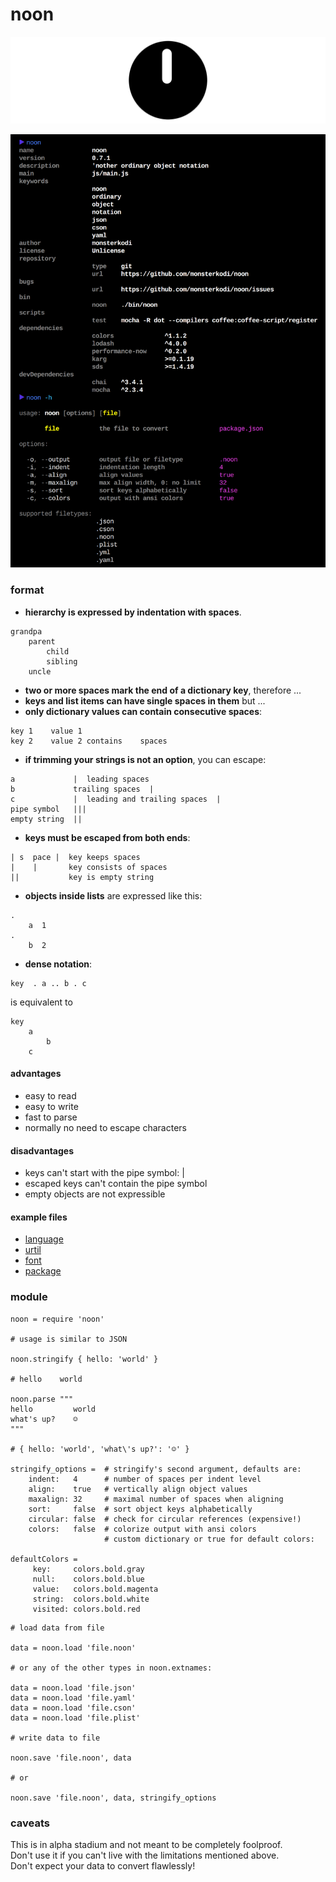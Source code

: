 # noon

![icon](./img/icon.png)

![noon](./img/noon.png)

### format

- **hierarchy is expressed by indentation with spaces**.
```
grandpa
    parent
        child
        sibling
    uncle
```          
- **two or more spaces mark the end of a dictionary key**, therefore ...
- **keys and list items can have single spaces in them** but ...
- **only dictionary values can contain consecutive spaces**:
```
key 1    value 1
key 2    value 2 contains    spaces
```     
- **if trimming your strings is not an option**, you can escape:
```
a             |  leading spaces
b             trailing spaces  |
c             |  leading and trailing spaces  |
pipe symbol   |||
empty string  ||
```     
- **keys must be escaped from both ends**:
```
| s  pace |  key keeps spaces
|    |       key consists of spaces
||           key is empty string
```     
- **objects inside lists** are expressed like this:
```
.
    a  1
.
    b  2
```        
- **dense notation**:
```
key  . a .. b . c
```
  is equivalent to
```coffee-script
key
    a
        b
    c
```

#### advantages

- easy to read
- easy to write
- fast to parse 
- normally no need to escape characters

#### disadvantages
  
- keys can't start with the pipe symbol: |
- escaped keys can't contain the pipe symbol
- empty objects are not expressible

#### example files

* [language](https://github.com/monsterkodi/language-noon/blob/master/grammars/noon.noon)
* [urtil](https://github.com/monsterkodi/urtil/blob/gh-pages/examples/example)
* [font](https://github.com/monsterkodi/salter/blob/master/font.noon)
* [package](https://github.com/monsterkodi/noon/blob/master/package.noon)

### module

```coffee-script
noon = require 'noon'

# usage is similar to JSON 

noon.stringify { hello: 'world' }

# hello    world

noon.parse """
hello         world
what's up?    ☺
"""

# { hello: 'world', 'what\'s up?': '☺' }

stringify_options =  # stringify's second argument, defaults are: 
    indent:   4      # number of spaces per indent level
    align:    true   # vertically align object values
    maxalign: 32     # maximal number of spaces when aligning
    sort:     false  # sort object keys alphabetically
    circular: false  # check for circular references (expensive!)
    colors:   false  # colorize output with ansi colors
                     # custom dictionary or true for default colors:

defaultColors =
     key:     colors.bold.gray
     null:    colors.bold.blue
     value:   colors.bold.magenta
     string:  colors.bold.white
     visited: colors.bold.red

```

```coffee-script
# load data from file 

data = noon.load 'file.noon' 

# or any of the other types in noon.extnames:

data = noon.load 'file.json'
data = noon.load 'file.yaml'
data = noon.load 'file.cson'
data = noon.load 'file.plist'

# write data to file

noon.save 'file.noon', data

# or 

noon.save 'file.noon', data, stringify_options

```

### caveats

This is in alpha stadium and not meant to be completely foolproof.  
Don't use it if you can't live with the limitations mentioned above.  
Don't expect your data to convert flawlessly!
